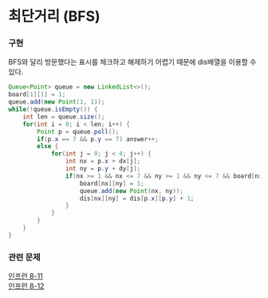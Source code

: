 # 최단거리 (BFS)
### 구현
BFS와 달리 방문했다는 표시를 체크하고 해제하기 어렵기 때문에 dis배열을 이용할 수 있다. <br>

~~~java
Queue<Point> queue = new LinkedList<>();
board[1][1] = 1;
queue.add(new Point(1, 1));
while(!queue.isEmpty()) {
    int len = queue.size();
    for(int i = 0; i < len; i++) {
        Point p = queue.poll();
        if(p.x == 7 && p.y == 7) answer++;
        else {
            for(int j = 0; j < 4; j++) {
                int nx = p.x + dx[j];
                int ny = p.y + dy[j];
                if(nx >= 1 && nx <= 7 && ny >= 1 && ny <= 7 && board[nx][ny] == 0) {
                    board[nx][ny] = 1;
                    queue.add(new Point(nx, ny));
                    dis[nx][ny] = dis[p.x][p.y] + 1;
                }
            }
        }
    }
}
~~~

### 관련 문제 
[인프런 8-11](/src/bfs/inflearn/Ch8_11.java) <br>
[인프런 8-12](/src/bfs/inflearn/Ch8_12.java) <br>